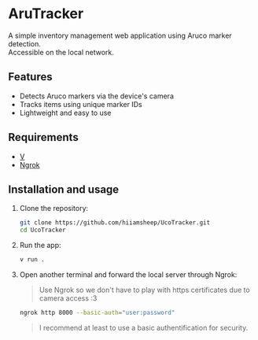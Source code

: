 # AruTracker

A simple inventory management web application using Aruco marker detection.  
Accessible on the local network.

## Features

- Detects Aruco markers via the device's camera
- Tracks items using unique marker IDs
- Lightweight and easy to use

## Requirements

- [V](https://vlang.io)
- [Ngrok](https://ngrok.com)

## Installation and usage

1. Clone the repository:

    ```bash
    git clone https://github.com/hiiamsheep/UcoTracker.git
    cd UcoTracker
    ```

2. Run the app:

    ```bash
    v run .
    ```

3. Open another terminal and forward the local server through Ngrok:

    > Use Ngrok so we don't have to play with https certificates due to camera access :3

    ```bash
    ngrok http 8000 --basic-auth="user:password"
    ```

    > I recommend at least to use a basic authentification for security.
